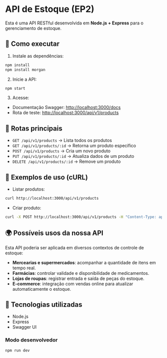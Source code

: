 # API de Estoque (EP2)

Esta é uma API RESTful desenvolvida em **Node.js + Express** para o gerenciamento de estoque.

## 🚀 Como executar

1. Instale as dependências:
```bash
npm install
npm install morgan
```

2. Inicie a API:
```bash
npm start
```

3. Acesse:
- Documentação Swagger: [http://localhost:3000/docs](http://localhost:3000/docs)
- Rota de teste: [http://localhost:3000/api/v1/products](http://localhost:3000/api/v1/products)

## 📌 Rotas principais

- `GET /api/v1/products` → Lista todos os produtos
- `GET /api/v1/products/:id` → Retorna um produto específico
- `POST /api/v1/products` → Cria um novo produto
- `PUT /api/v1/products/:id` → Atualiza dados de um produto
- `DELETE /api/v1/products/:id` → Remove um produto

## 🧪 Exemplos de uso (cURL)

- Listar produtos:
```bash
curl http://localhost:3000/api/v1/products
```

- Criar produto:
```bash
curl -X POST http://localhost:3000/api/v1/products -H "Content-Type: application/json" -d '{ "name": "Leite 1L", "quantity": 100, "price": 5.50 }'
```
## 🌍 Possíveis usos da nossa API

Esta API poderia ser aplicada em diversos contextos de controle de estoque:
- **Mercearias e supermercados**: acompanhar a quantidade de itens em tempo real.
- **Farmácias**: controlar validade e disponibilidade de medicamentos.
- **Lojas de roupas**: registrar entrada e saída de peças do estoque.
- **E-commerce**: integração com vendas online para atualizar automaticamente o estoque.

## 📖 Tecnologias utilizadas
- Node.js
- Express
- Swagger UI

### Modo desenvolvedor
```bash
npm run dev